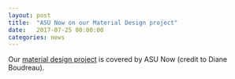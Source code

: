 ```yaml
---
layout: post
title:  "ASU Now on our Material Design project"
date:   2017-07-25 00:00:00
categories: news
---
```


Our [material design project][1] is covered by ASU Now (credit to Diane Boudreau).  

[1]: https://research.asu.edu/20170713-computational-materials-design